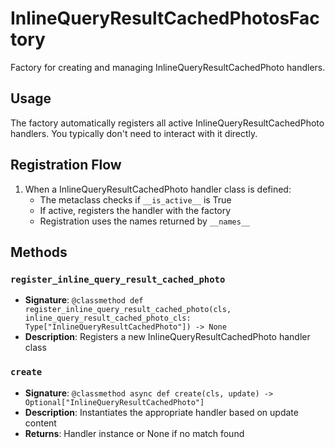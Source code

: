 # InlineQueryResultCachedPhotosFactory

Factory for creating and managing InlineQueryResultCachedPhoto handlers.

## Usage

The factory automatically registers all active InlineQueryResultCachedPhoto handlers. 
You typically don't need to interact with it directly.

## Registration Flow

1. When a InlineQueryResultCachedPhoto handler class is defined:
   - The metaclass checks if `__is_active__` is True
   - If active, registers the handler with the factory
   - Registration uses the names returned by `__names__`

## Methods

### `register_inline_query_result_cached_photo`
- **Signature**: `@classmethod def register_inline_query_result_cached_photo(cls, inline_query_result_cached_photo_cls: Type["InlineQueryResultCachedPhoto"]) -> None`
- **Description**: Registers a new InlineQueryResultCachedPhoto handler class

### `create`
- **Signature**: `@classmethod async def create(cls, update) -> Optional["InlineQueryResultCachedPhoto"]`
- **Description**: Instantiates the appropriate handler based on update content
- **Returns**: Handler instance or None if no match found
